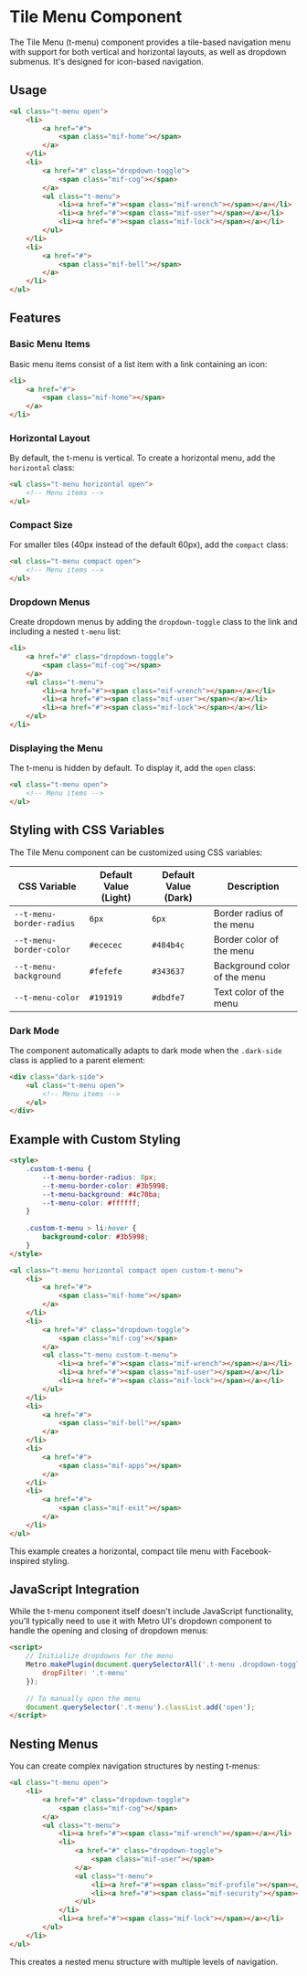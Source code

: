 # Tile Menu Component

The Tile Menu (t-menu) component provides a tile-based navigation menu with support for both vertical and horizontal layouts, as well as dropdown submenus. It's designed for icon-based navigation.

## Usage

```html
<ul class="t-menu open">
    <li>
        <a href="#">
            <span class="mif-home"></span>
        </a>
    </li>
    <li>
        <a href="#" class="dropdown-toggle">
            <span class="mif-cog"></span>
        </a>
        <ul class="t-menu">
            <li><a href="#"><span class="mif-wrench"></span></a></li>
            <li><a href="#"><span class="mif-user"></span></a></li>
            <li><a href="#"><span class="mif-lock"></span></a></li>
        </ul>
    </li>
    <li>
        <a href="#">
            <span class="mif-bell"></span>
        </a>
    </li>
</ul>
```

## Features

### Basic Menu Items

Basic menu items consist of a list item with a link containing an icon:

```html
<li>
    <a href="#">
        <span class="mif-home"></span>
    </a>
</li>
```

### Horizontal Layout

By default, the t-menu is vertical. To create a horizontal menu, add the `horizontal` class:

```html
<ul class="t-menu horizontal open">
    <!-- Menu items -->
</ul>
```

### Compact Size

For smaller tiles (40px instead of the default 60px), add the `compact` class:

```html
<ul class="t-menu compact open">
    <!-- Menu items -->
</ul>
```

### Dropdown Menus

Create dropdown menus by adding the `dropdown-toggle` class to the link and including a nested `t-menu` list:

```html
<li>
    <a href="#" class="dropdown-toggle">
        <span class="mif-cog"></span>
    </a>
    <ul class="t-menu">
        <li><a href="#"><span class="mif-wrench"></span></a></li>
        <li><a href="#"><span class="mif-user"></span></a></li>
        <li><a href="#"><span class="mif-lock"></span></a></li>
    </ul>
</li>
```

### Displaying the Menu

The t-menu is hidden by default. To display it, add the `open` class:

```html
<ul class="t-menu open">
    <!-- Menu items -->
</ul>
```

## Styling with CSS Variables

The Tile Menu component can be customized using CSS variables:

| CSS Variable | Default Value (Light) | Default Value (Dark) | Description |
|--------------|----------------------|---------------------|-------------|
| `--t-menu-border-radius` | `6px` | `6px` | Border radius of the menu |
| `--t-menu-border-color` | `#ececec` | `#484b4c` | Border color of the menu |
| `--t-menu-background` | `#fefefe` | `#343637` | Background color of the menu |
| `--t-menu-color` | `#191919` | `#dbdfe7` | Text color of the menu |

### Dark Mode

The component automatically adapts to dark mode when the `.dark-side` class is applied to a parent element:

```html
<div class="dark-side">
    <ul class="t-menu open">
        <!-- Menu items -->
    </ul>
</div>
```

## Example with Custom Styling

```html
<style>
    .custom-t-menu {
        --t-menu-border-radius: 8px;
        --t-menu-border-color: #3b5998;
        --t-menu-background: #4c70ba;
        --t-menu-color: #ffffff;
    }
    
    .custom-t-menu > li:hover {
        background-color: #3b5998;
    }
</style>

<ul class="t-menu horizontal compact open custom-t-menu">
    <li>
        <a href="#">
            <span class="mif-home"></span>
        </a>
    </li>
    <li>
        <a href="#" class="dropdown-toggle">
            <span class="mif-cog"></span>
        </a>
        <ul class="t-menu custom-t-menu">
            <li><a href="#"><span class="mif-wrench"></span></a></li>
            <li><a href="#"><span class="mif-user"></span></a></li>
            <li><a href="#"><span class="mif-lock"></span></a></li>
        </ul>
    </li>
    <li>
        <a href="#">
            <span class="mif-bell"></span>
        </a>
    </li>
    <li>
        <a href="#">
            <span class="mif-apps"></span>
        </a>
    </li>
    <li>
        <a href="#">
            <span class="mif-exit"></span>
        </a>
    </li>
</ul>
```

This example creates a horizontal, compact tile menu with Facebook-inspired styling.

## JavaScript Integration

While the t-menu component itself doesn't include JavaScript functionality, you'll typically need to use it with Metro UI's dropdown component to handle the opening and closing of dropdown menus:

```html
<script>
    // Initialize dropdowns for the menu
    Metro.makePlugin(document.querySelectorAll('.t-menu .dropdown-toggle'), 'dropdown', {
        dropFilter: '.t-menu'
    });
    
    // To manually open the menu
    document.querySelector('.t-menu').classList.add('open');
</script>
```

## Nesting Menus

You can create complex navigation structures by nesting t-menus:

```html
<ul class="t-menu open">
    <li>
        <a href="#" class="dropdown-toggle">
            <span class="mif-cog"></span>
        </a>
        <ul class="t-menu">
            <li><a href="#"><span class="mif-wrench"></span></a></li>
            <li>
                <a href="#" class="dropdown-toggle">
                    <span class="mif-user"></span>
                </a>
                <ul class="t-menu">
                    <li><a href="#"><span class="mif-profile"></span></a></li>
                    <li><a href="#"><span class="mif-security"></span></a></li>
                </ul>
            </li>
            <li><a href="#"><span class="mif-lock"></span></a></li>
        </ul>
    </li>
</ul>
```

This creates a nested menu structure with multiple levels of navigation.